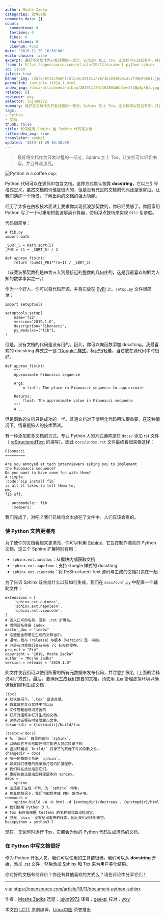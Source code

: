```yaml
---
author: Moshe Zadka
categories: 软件开发
comments_data: []
count:
  commentnum: 0
  favtimes: 0
  likes: 0
  sharetimes: 0
  viewnum: 4562
date: '2019-11-29 16:38:00'
editorchoice: false
excerpt: 最好将文档作为开发过程的一部分。Sphinx 加上 Tox，让文档可以轻松书写，并且外观漂亮。
fromurl: https://opensource.com/article/19/11/document-python-sphinx
id: 11624
islctt: true
banner_img: /data/attachment/album/201911/29/163803d0a1ev3f40p4pk61.jpg
permalink: /article-11624-1.html
index_img: /data/attachment/album/201911/29/163803d0a1ev3f40p4pk61.jpg.thumb.jpg
related: []
reviewer: wxy
selector: lujun9972
summary: 最好将文档作为开发过程的一部分。Sphinx 加上 Tox，让文档可以轻松书写，并且外观漂亮。
tags:
- Python
- 文档
thumb: false
title: 如何使用 Sphinx 给 Python 代码写文档
titleindex_img: true
translator: geekpi
updated: '2019-11-29 16:38:00'
---
```



> 
> 最好将文档作为开发过程的一部分。Sphinx 加上 Tox，让文档可以轻松书写，并且外观漂亮。
> 
> 
> 


![Python in a coffee cup.](/data/attachment/album/201911/29/163803d0a1ev3f40p4pk61.jpg "Python in a coffee cup.")


Python 代码可以在源码中包含文档。这种方式默认依靠 **docstring**，它以三引号格式定义。虽然文档的价值是很大的，但是没有充足的文档的代码还是很常见。让我们演练一个场景，了解出色的文档的强大功能。


经历了太多在白板技术面试上要求你实现斐波那契数列，你已经受够了。你回家用 Python 写了一个可重用的斐波那契计算器，使用浮点技巧来实现 `O(1)` 复杂度。


代码很简单：



```
# fib.py
import math

_SQRT_5 = math.sqrt(5)
_PHI = (1 + _SQRT_5) / 2

def approx_fib(n):
    return round(_PHI**(n+1) / _SQRT_5)
```

（该斐波那契数列是四舍五入到最接近的整数的几何序列，这是我最喜欢的鲜为人知的数学事实之一。）


作为一个好人，你可以将代码开源，并将它放在 [PyPI](https://pypi.org/) 上。`setup.py` 文件很简单：



```
import setuptools

setuptools.setup(
    name='fib',
    version='2019.1.0',
    description='Fibonacci',
    py_modules=["fib"],
)
```

但是，没有文档的代码是没有用的。因此，你可以向函数添加 docstring。我最喜欢的 docstring 样式之一是 [“Google” 样式](http://google.github.io/styleguide/pyguide.html#381-docstrings)。标记很轻量，当它放在源代码中时很好。



```
def approx_fib(n):
    """
    Approximate Fibonacci sequence

    Args:
        n (int): The place in Fibonacci sequence to approximate

    Returns:
        float: The approximate value in Fibonacci sequence
    """
    # ...
```

但是函数的文档只是成功的一半。普通文档对于情境化代码用法很重要。在这种情况下，情景是恼人的技术面试。


有一种添加更多文档的方式，专业 Python 人的方式通常是在 `docs/` 添加 rst 文件（ [reStructuredText](http://docutils.sourceforge.net/rst.html) 的缩写）。因此 `docs/index.rst` 文件最终看起来像这样：



```
Fibonacci
=========

Are you annoyed at tech interviewers asking you to implement
the Fibonacci sequence?
Do you want to have some fun with them?
A simple
:code:`pip install fib`
is all it takes to tell them to,
um,
fib off.

.. automodule:: fib
   :members:
```

我们完成了，对吧？我们已经将文本放在了文件中。人们应该会看的。


### 使 Python 文档更漂亮


为了使你的文档看起来更漂亮，你可以利用 [Sphinx](http://www.sphinx-doc.org/en/master/)，它旨在制作漂亮的 Python 文档。这三个 Sphinx 扩展特别有用：


* `sphinx.ext.autodoc`：从模块内部获取文档
* `sphinx.ext.napoleon`：支持 Google 样式的 docstring
* `sphinx.ext.viewcode`：将 ReStructured Text 源码与生成的文档打包在一起


为了告诉 Sphinx 该生成什么以及如何生成，我们在 `docs/conf.py` 中配置一个辅助文件：



```
extensions = [
    'sphinx.ext.autodoc',
    'sphinx.ext.napoleon',
    'sphinx.ext.viewcode',
]
# 该入口点的名称，没有 .rst 扩展名。
# 惯例该名称是 index
master_doc = "index"
# 这些值全部用在生成的文档当中。
# 通常，发布（release）与版本（version）是一样的，
# 但是有时候我们会有带有 rc 标签的发布。
project = "Fib"
copyright = "2019, Moshe Zadka"
author = "Moshe Zadka"
version = release = "2019.1.0"
```

此文件使我们可以使用所需的所有元数据来发布代码，并注意扩展名（上面的注释说明了方式）。最后，要确保生成我们想要的文档，请使用 [Tox](https://tox.readthedocs.io/en/latest/) 管理虚拟环境以确保我们顺利生成文档：



```
[tox]
# 默认情况下，`.tox` 是该目录。
# 将其放在非点文件中可以从
# 文件管理器或浏览器的
# 打开对话框中打开生成的文档，
# 这些对话框有时会隐藏点文件。
toxworkdir = {toxinidir}/build/tox

[testenv:docs]
# 从 `docs` 目录内运行 `sphinx`，
# 以确保它不会拾取任何可能进入顶层目录下的
# 虚拟环境或 `build/` 目录下的其他工件的杂散文件。
changedir = docs
# 唯一的依赖关系是 `sphinx`。
# 如果我们使用的是单独打包的扩展程序，
# 我们将在此处指定它们。
# 更好的做法是指定特定版本的 sphinx。
deps =
    sphinx
# 这是用于生成 HTML 的 `sphinx` 命令。
# 在其他情况下，我们可能想生成 PDF 或电子书。
commands =
    sphinx-build -W -b html -d {envtmpdir}/doctrees . {envtmpdir}/html
# 我们使用 Python 3.7。
# Tox 有时会根据 testenv 的名称尝试自动检测它，
# 但是 `docs` 没有给出有用的线索，因此我们必须明确它。
basepython = python3.7
```

现在，无论何时运行 Tox，它都会为你的 Python 代码生成漂亮的文档。


### 在 Python 中写文档很好


作为 Python 开发人员，我们可以使用的工具链很棒。我们可以从 **docstring** 开始，添加 .rst 文件，然后添加 Sphinx 和 Tox 来为用户美化结果。


你对好的文档有何评价？你还有其他喜欢的方式么？请在评论中分享它们！




---


via: <https://opensource.com/article/19/11/document-python-sphinx>


作者：[Moshe Zadka](https://opensource.com/users/moshez) 选题：[lujun9972](https://github.com/lujun9972) 译者：[geekpi](https://github.com/geekpi) 校对：[wxy](https://github.com/wxy)


本文由 [LCTT](https://github.com/LCTT/TranslateProject) 原创编译，[Linux中国](https://linux.cn/) 荣誉推出